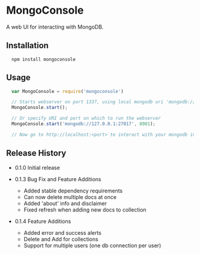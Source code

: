 MongoConsole
============

A web UI for interacting with MongoDB. 

## Installation

```shell
  npm install mongoconsole
```

## Usage

```js
  var MongoConsole = require('mongoconsole')

  // Starts webserver on port 1337, using local mongodb uri 'mongodb://127.0.0.1:27017'
  MongoConsole.start();

  // Or specify URI and port on which to run the webserver
  MongoConsole.start('mongodb://127.0.0.1:27017', 8001);

  // Now go to http://localhost:<port> to interact with your mongodb instances
```

## Release History

* 0.1.0 Initial release

* 0.1.3 Bug Fix and Feature Additions
	* Added stable dependency requirements
	* Can now delete multiple docs at once
	* Added 'about' info and disclaimer
	* Fixed refresh when adding new docs to collection

* 0.1.4 Feature Additions
  * Added error and success alerts
  * Delete and Add for collections
  * Support for multiple users (one db connection per user)